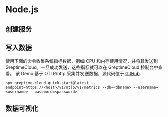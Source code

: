 # Node.js

## 创建服务
<!--@include: ./create-service.md-->

## 写入数据

使用下面的命令收集系统指标数据，例如 CPU 和内存使用情况，并将其发送到 GreptimeCloud。一旦成功发送，这些指标就可以在 GreptimeCloud 控制台中查看。
该 Demo 基于 OTLP/http 采集并发送数据，源代码位于 [GitHub](https://github.com/GreptimeCloudStarters/quick-start-node-js).

```shell
npx greptime-cloud-quick-start@latest --endpoint=https://<host>/v1/otlp/v1/metrics --db=<dbname> --username=<username> --password=<password>
```

## 数据可视化
<!--@include: ./visualize-data.md-->
